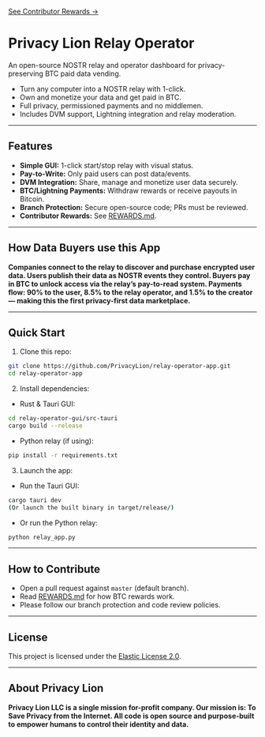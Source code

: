 [See Contributor Rewards →](./REWARDS.md)

# Privacy Lion Relay Operator

An open-source NOSTR relay and operator dashboard for privacy-preserving BTC paid data vending.

- Turn any computer into a NOSTR relay with 1-click.
- Own and monetize your data and get paid in BTC.
- Full privacy, permissioned payments and no middlemen.
- Includes DVM support, Lightning integration and relay moderation.

---

## Features

- **Simple GUI:** 1-click start/stop relay with visual status.
- **Pay-to-Write:** Only paid users can post data/events.
- **DVM Integration:** Share, manage and monetize user data securely.
- **BTC/Lightning Payments:** Withdraw rewards or receive payouts in Bitcoin.
- **Branch Protection:** Secure open-source code; PRs must be reviewed.
- **Contributor Rewards:** See [REWARDS.md](./REWARDS.md).

---

## How Data Buyers use this App

**Companies connect to the relay to discover and purchase encrypted user data. Users publish their data as NOSTR events they control. Buyers pay in BTC to unlock access via the relay’s pay-to-read system. Payments flow: 90% to the user, 8.5% to the relay operator, and 1.5% to the creator — making this the first privacy-first data marketplace.**

---

## Quick Start

1. Clone this repo:

```bash 
git clone https://github.com/PrivacyLion/relay-operator-app.git
cd relay-operator-app
```

2. Install dependencies:

- Rust & Tauri GUI:

```bash
cd relay-operator-gui/src-tauri
cargo build --release
```

- Python relay (if using):

```bash
pip install -r requirements.txt
```

3. Launch the app:

- Run the Tauri GUI:

```bash
cargo tauri dev
(Or launch the built binary in target/release/)
```

- Or run the Python relay:

```bash
python relay_app.py
```

---

## How to Contribute

- Open a pull request against `master` (default branch).
- Read [REWARDS.md](./REWARDS.md) for how BTC rewards work.
- Please follow our branch protection and code review policies.

---

## License

This project is licensed under the [Elastic License 2.0](./LICENSE).

---

## About Privacy Lion

**Privacy Lion LLC is a single mission for-profit company. Our mission is: To Save Privacy from the Internet. All code is open source and purpose-built to empower humans to control their identity and data.**












